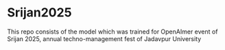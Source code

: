 # Srijan2025
This repo consists of the model which was trained for OpenAImer event of Srijan 2025, annual techno-management fest of Jadavpur University

